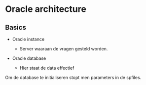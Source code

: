 # Oracle architecture
## Basics
- Oracle instance
  - Server waaraan de vragen gesteld worden.

- Oracle database
  - Hier staat de data effectief

Om de database te initialiseren stopt men parameters in de spfiles.
